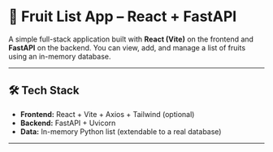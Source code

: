 # 🍉 Fruit List App – React + FastAPI

A simple full-stack application built with **React (Vite)** on the frontend and **FastAPI** on the backend. You can view, add, and manage a list of fruits using an in-memory database.

---

## 🛠️ Tech Stack

- **Frontend:** React + Vite + Axios + Tailwind (optional)
- **Backend:** FastAPI + Uvicorn
- **Data:** In-memory Python list (extendable to a real database)

---
